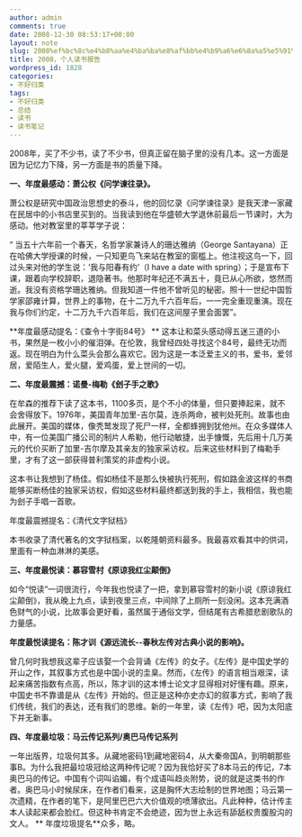 ```yaml
---
author: admin
comments: true
date: 2008-12-30 08:53:17+00:00
layout: note
slug: 2008%ef%bc%8c%e4%b8%aa%e4%ba%ba%e8%af%bb%e4%b9%a6%e6%8a%a5%e5%91%8a
title: 2008，个人读书报告
wordpress_id: 1828
categories:
- 不好归类
tags:
- 不好归类
- 总结
- 读书
- 读书笔记
---
```


2008年，买了不少书，读了不少书，但真正留在脑子里的没有几本。这一方面是因为记忆力下降，另一方面是书的质量下降。

**一、年度最感动：萧公权《问学谏往录》。**

萧公权是研究中国政治思想史的泰斗，他的回忆录《问学谏往录》是我天津一家藏在民居中的小书店里买到的。当我读到他在华盛顿大学退休前最后一节课时，大为感动。他对教室里的莘莘学子说：

“ 当五十六年前一个春天，名哲学家兼诗人的珊达雅纳（George Santayana）正在哈佛大学授课的时候，一只知更鸟飞来站在教室的窗槛上。他注视这鸟一下，回过头来对他的学生说：‘我与阳春有约’（I have a date with spring）；于是宣布下课，跟着向学校辞职，退隐著书。他那时年纪还不满五十，竟已从心所欲，悠然而逝。我没有资格学珊达雅纳。但我知道一件他不曾听见的秘密。照十一世纪中国哲学家邵雍计算，世界上的事物，在十二万九千六百年后，一一完全重现重演。现在我与你们约定，十二万九千六百年后，我们在这间屋子里会面罢”。 

**年度最感动提名：《查令十字街84号》
**
这本让和菜头感动得五迷三道的小书，果然是一枚小小的催泪弹。在伦敦，我曾经四处寻找这个84号，最终无功而返。现在明白为什么菜头会那么喜欢它。因为这是一本泛爱主义的书，爱书，爱邻居，爱陌生人，爱火腿，爱鸡蛋，爱上世间的一切。

**二、年度最震撼：诺曼-梅勒《刽子手之歌》**

在牟森的推荐下读了这本书，1100多页，是个不小的体量，但只要捧起来，就不会舍得放下。1976年，美国青年加里-吉尔莫，连杀两命，被判处死刑。故事也由此展开。美国的媒体，像秃鹫发现了死尸一样，全都蜂拥到犹他州。在众多媒体人中，有一位美国广播公司的制片人希勒，他行动敏捷，出手慷慨，先后用十几万美元的代价买断了加里-吉尔摩及其亲友的独家采访权。后来这些材料到了梅勒手里，才有了这一部获得普利策奖的非虚构小说。

这本书让我想到了杨佳。假如杨佳不是那么快被执行死刑，假如路金波这样的书商能够买断杨佳的独家采访权，假如这些材料最终都送到我的手上，我相信，我也能为刽子手唱一首歌。

年度最震撼提名：《清代文字狱档》

本书收录了清代著名的文字狱档案，以乾隆朝资料最多。我最喜欢看其中的供词，里面有一种血淋淋的美感。

**三、年度最悦读：慕容雪村《原谅我红尘颠倒》**

如今“悦读”一词很流行，今年我也悦读了一把，拿到慕容雪村的新小说《原谅我红尘颠倒》，我从晚上九点，读到夜里三点，中间除了上厕所一刻没闲。这本充满酒色财气的小说，比故事会更好看，虽然属于通俗文学，但结尾有古希腊悲剧歌队的力量感。

**年度最悦读提名：陈才训《源远流长--春秋左传对古典小说的影响》。**

曾几何时我想我这辈子应该娶一个会背诵《左传》的女子。《左传》是中国史学的开山之作，其叙事方式也是中国小说的圭臬。然而，《左传》的语言相当艰深，读起来痛苦指数有点高，所以，陈才训的这本博士论文才显得相对好懂有趣。原来，中国史书不靠谱是从《左传》开始的。但正是这种亦史亦幻的叙事方式，影响了我们传统，我们的表达，还有我们的思维。新的一年里，读《左传》吧，因为太阳底下并无新事。

**四、年度最垃圾：马云传记系列/奥巴马传记系列**

一年出版界，垃圾何其多。从藏地密码1到藏地密码4，从大秦帝国A，到明朝那些事B。为什么我把最垃圾冠给这两种传记呢？因为我恰好买了8本马云的传记，7本奥巴马的传记。中国有个词叫谄媚，有个成语叫趋炎附势，说的就是这类书的作者。奥巴马小时候尿床，在作者们看来，这是胸怀大志绘制的世界地图；马云第一次遗精，在作者的笔下，是阿里巴巴六大价值观的喷薄欲出。凡此种种，估计传主本人读起来都会脸红。但这种书肯定不会绝迹，因为世上永远有舔舐权贵腹股沟的文人。
**
年度垃圾提名**众多，略。

